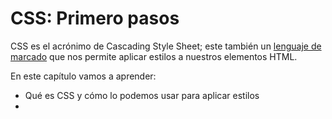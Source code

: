 # CSS: Primero pasos

CSS es el acrónimo de Cascading Style Sheet; este también un [lenguaje de marcado](https://es.wikipedia.org/wiki/Lenguaje_de_marcado) que nos permite aplicar estilos a nuestros elementos HTML.

En este capítulo vamos a aprender:
* Qué es CSS y cómo lo podemos usar para aplicar estilos
* 

